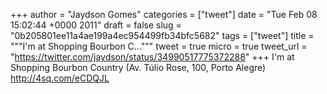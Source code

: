 
+++
author = "Jaydson Gomes"
categories = ["tweet"]
date = "Tue Feb 08 15:02:44 +0000 2011"
draft = false
slug = "0b205801ee11a4ae199a4ec954499fb34bfc5682"
tags = ["tweet"]
title = """I'm at Shopping Bourbon C..."""
tweet = true
micro = true
tweet_url = "https://twitter.com/jaydson/status/34990517775372288"
+++
I'm at Shopping Bourbon Country (Av. Túlio Rose, 100, Porto Alegre) http://4sq.com/eCDQJL
